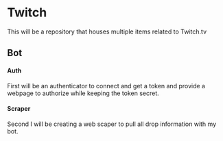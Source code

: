 # Twitch

This will be a repository that houses multiple items related to Twitch.tv

## Bot
#### Auth
First will be an authenticator to connect and get a token and provide a webpage to authorize while keeping the token secret.

#### Scraper
Second I will be creating a web scaper to pull all drop information with my bot.